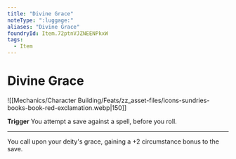 ```yaml
---
title: "Divine Grace"
noteType: ":luggage:"
aliases: "Divine Grace"
foundryId: Item.72ptnVJZNEENPkxW
tags:
  - Item
---
```


# Divine Grace
![[Mechanics/Character Building/Feats/zz_asset-files/icons-sundries-books-book-red-exclamation.webp|150]]

**Trigger** You attempt a save against a spell, before you roll.

* * *

You call upon your deity's grace, gaining a +2 circumstance bonus to the save.
